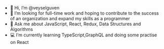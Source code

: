 - 👋 Hi, I’m @veyselguven
- 👀 I’m looking for full-time work and hoping to contribute to the success of an organization and expand my skills as a programmer
- 💬 Ask me about JavaScript, React, Redux, Data Structures and Algorithms
- 💻 I’m currently learning TypeScript,GraphQL and doing some practise on React 
  




<!---
veyselguven/veyselguven is a ✨ special ✨ repository because its `README.md` (this file) appears on your GitHub profile.
You can click the Preview link to take a look at your changes.
--->
